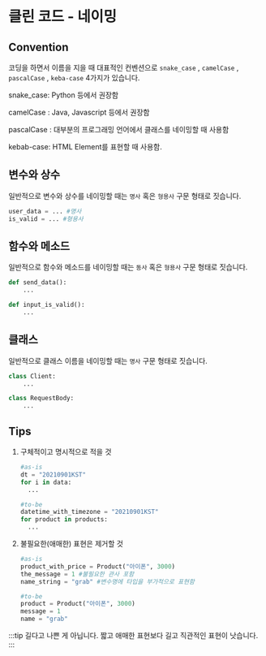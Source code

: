 # 클린 코드 - 네이밍

## Convention

코딩을 하면서 이름을 지을 때 대표적인 컨벤션으로 `snake_case` , `camelCase` , `pascalCase` , `keba-case` 4가지가 있습니다.

snake_case: Python 등에서 권장함

camelCase : Java, Javascript 등에서 권장함

pascalCase : 대부분의 프로그래밍 언어에서 클래스를 네이밍할 때 사용함

kebab-case: HTML Element를 표현할 때 사용함.

## 변수와 상수

일반적으로 변수와 상수를 네이밍할 때는 `명사` 혹은 `형용사` 구문 형태로 짓습니다.

```python
user_data = ... #명사
is_valid = ... #형용사
```

## 함수와 메소드

일반적으로 함수와 메소드를 네이밍할 때는 `동사` 혹은 `형용사` 구문 형태로 짓습니다.

```python
def send_data():
    ...

def input_is_valid():
    ...
```

## 클래스

일반적으로 클래스 이름을 네이밍할 때는 `명사` 구문 형태로 짓습니다.

```python
class Client:
    ...

class RequestBody:
    ...
```

## Tips

1. 구체적이고 명시적으로 적을 것

   ```python
   #as-is
   dt = "20210901KST"
   for i in data:
     ...
   
   #to-be
   datetime_with_timezone = "20210901KST"
   for product in products:
     ...
   
   ```

2. 불필요한(애매한) 표현은 제거할 것

   ```python
   #as-is
   product_with_price = Product("아이폰", 3000)
   the_message = 1 #불필요한 관사 포함
   name_string = "grab" #변수명에 타입을 부가적으로 표현함
   
   #to-be
   product = Product("아이폰", 3000) 
   message = 1
   name = "grab"
   
   ```

:::tip 
길다고 나쁜 게 아닙니다. 짧고 애매한 표현보다 길고 직관적인 표현이 낫습니다. 
:::